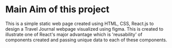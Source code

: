 # Main Aim of this project
This is a simple static web page created using HTML, CSS, React.js to design a Travel Journal webpage visualized using figma. This is created to illustrate one of React's major advantage which is 'reusability' of components created and passing unique data to each of these components.
